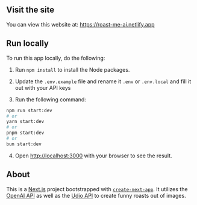## Visit the site

You can view this website at: https://roast-me-ai.netlify.app

## Run locally

To run this app locally, do the following:

1. Run `npm install` to install the Node packages.

2. Update the `.env.example` file and rename it `.env` or `.env.local` and fill it out with your API keys

3. Run the following command:
```bash
npm run start:dev
# or
yarn start:dev
# or
pnpm start:dev
# or
bun start:dev
```

4. Open [http://localhost:3000](http://localhost:3000) with your browser to see the result.

## About

This is a [Next.js](https://nextjs.org/) project bootstrapped with [`create-next-app`](https://github.com/vercel/next.js/tree/canary/packages/create-next-app). It utilizes the [OpenAI API](https://platform.openai.com/docs/overview) as well as the [Udio API](https://udioapi.pro) to create funny roasts out of images. 